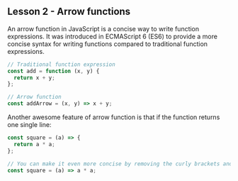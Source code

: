 ## Lesson 2 - Arrow functions

An arrow function in JavaScript is a concise way to write function expressions. It was introduced in ECMAScript 6 (ES6) to provide a more concise syntax for writing functions compared to traditional function expressions.

```js
// Traditional function expression
const add = function (x, y) {
  return x + y;
};

// Arrow function
const addArrow = (x, y) => x + y;
```

Another awesome feature of arrow function is that if the function returns one single line:

```js
const square = (a) => {
  return a * a;
};

// You can make it even more concise by removing the curly brackets and the return keyword altogether.
const square = (a) => a * a;
```
